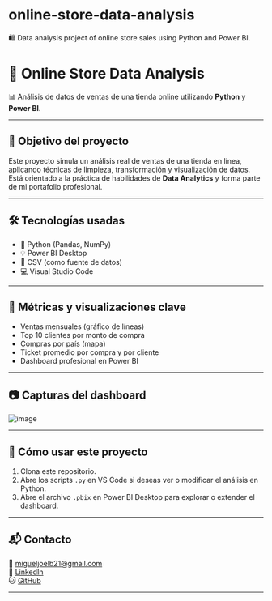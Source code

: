 # online-store-data-analysis
🛍️ Data analysis project of online store sales using Python and Power BI.

# 🛒 Online Store Data Analysis

📊 Análisis de datos de ventas de una tienda online utilizando **Python** y **Power BI**.

---

## 🧠 Objetivo del proyecto

Este proyecto simula un análisis real de ventas de una tienda en línea, aplicando técnicas de limpieza, transformación y visualización de datos. Está orientado a la práctica de habilidades de **Data Analytics** y forma parte de mi portafolio profesional.

---

## 🛠️ Tecnologías usadas

- 🐍 Python (Pandas, NumPy)
- 💡 Power BI Desktop
- 📁 CSV (como fuente de datos)
- 💻 Visual Studio Code

---

## 📌 Métricas y visualizaciones clave

- Ventas mensuales (gráfico de líneas)
- Top 10 clientes por monto de compra
- Compras por país (mapa)
- Ticket promedio por compra y por cliente
- Dashboard profesional en Power BI

---

## 📷 Capturas del dashboard

![image](https://github.com/user-attachments/assets/4ed37331-6f17-401b-a6d0-b64e3957f4b7)

---

## 🚀 Cómo usar este proyecto

1. Clona este repositorio.
2. Abre los scripts `.py` en VS Code si deseas ver o modificar el análisis en Python.
3. Abre el archivo `.pbix` en Power BI Desktop para explorar o extender el dashboard.

---

## 📬 Contacto

📧 migueljoelb21@gmail.com  
🔗 [LinkedIn](https://www.linkedin.com/in/miguel-joel-brito-37239020a/)  
🐱 [GitHub](https://github.com/maykelox)

---

